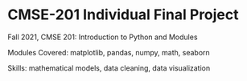 # CMSE-201 Individual Final Project

Fall 2021, CMSE 201: Introduction to Python and Modules

Modules Covered: matplotlib, pandas, numpy, math, seaborn

Skills: mathematical models, data cleaning, data visualization
